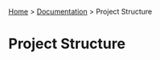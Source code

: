 [Documentation]: index.md
[Home]: ../README.md

[Home] > [Documentation] > Project Structure

# Project Structure
